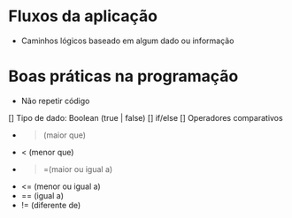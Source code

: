 # Fluxos da aplicação

 - Caminhos lógicos baseado em algum dado ou informação

 # Boas práticas na programação

 - Não repetir código

 [] Tipo de dado: Boolean (true | false)
 [] if/else
 [] Operadores comparativos

 - > (maior que)
 - < (menor que)
 - >=(maior ou igual a)
- <= (menor ou igual a)
- == (igual a)
- != (diferente de)
